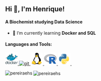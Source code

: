 <h2 align="left">Hi 👋, I'm Henrique!</h2>
<h4 align="left">A Biochemist studying Data Science</h4>

- 🌱 I’m currently learning **Docker and SQL**

<h4 align="left">Languages and Tools:</h4>
<p align="left"> 
  <a href="https://www.docker.com/" target="_blank" rel="noreferrer"> <img src="https://raw.githubusercontent.com/devicons/devicon/master/icons/docker/docker-original-wordmark.svg" alt="docker" width="40" height="40"/> </a> 
  <a href="https://git-scm.com/" target="_blank" rel="noreferrer"> <img src="https://www.vectorlogo.zone/logos/git-scm/git-scm-icon.svg" alt="git" width="40" height="40"/> </a> 
  <a href="https://www.linux.org/" target="_blank" rel="noreferrer"> <img src="https://raw.githubusercontent.com/devicons/devicon/master/icons/linux/linux-original.svg" alt="linux" width="40" height="40"/> </a> 
  <a href="https://www.r-project.org/" target="_blank" rel="noreferrer"> <img src="https://raw.githubusercontent.com/devicons/devicon/master/icons/r/r-original.svg" alt="r" width="40" height="40"/> </a> 
  <a href="https://www.python.org/"   
 target="_blank" rel="noreferrer"> <img src="https://raw.githubusercontent.com/devicons/devicon/master/icons/python/python-original.svg" alt="python" width="40" height="40"/> </a>   
 
</p>

<p><img align="left" src="https://github-readme-stats.vercel.app/api/top-langs?username=pereiraehs&show_icons=true&locale=en&layout=compact"   
 alt="pereiraehs" /></p>

<p>&nbsp;<img align="center" src="https://github-readme-stats.vercel.app/api?username=pereiraehs&show_icons=true&locale=en" alt="pereiraehs" /></p>
